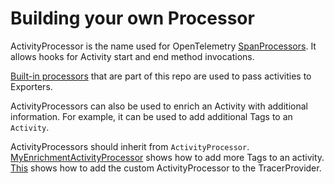 # Building your own Processor

ActivityProcessor is the name used for OpenTelemetry [SpanProcessors](https://github.com/open-telemetry/opentelemetry-specification/blob/master/specification/trace/sdk.md#span-processor). It allows hooks for Activity start and end method invocations.

[Built-in processors](https://github.com/open-telemetry/opentelemetry-specification/blob/master/specification/trace/sdk.md#built-in-span-processors)
that are part of this repo are used to pass activities to Exporters.

ActivityProcessors can also be used to enrich an Activity with additional information.
For example, it can be used to add additional Tags to an `Activity`.

ActivityProcessors should inherit from `ActivityProcessor`. [MyEnrichmentActivityProcessor](.\MyEnrichmentActivityProcessor.cs) shows how to add more Tags to
an activity. [This](.\Program.cs) shows how to add the custom ActivityProcessor to the TracerProvider.